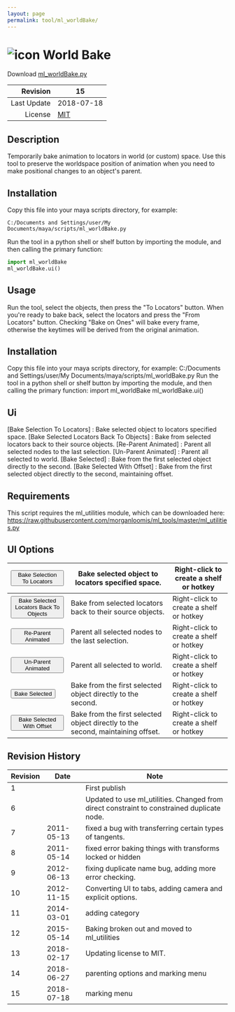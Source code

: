 ```yaml
---
layout: page
permalink: tool/ml_worldBake/
---
```


# ![icon](https://raw.githubusercontent.com/morganloomis/ml_tools/master/icons//ml_worldBake.png) World Bake
Download [ml_worldBake.py](https://raw.githubusercontent.com/morganloomis/ml_tools/master/scripts/ml_worldBake.py)

| Revision | 15 |
|---:|---|
| Last Update | 2018-07-18 |
| License | [MIT](https://opensource.org/licenses/MIT) |

## Description

 Temporarily bake animation to locators in world (or custom) space. Use this tool to preserve the worldspace position of animation when you need to make positional changes to an object's parent. 

## Installation

Copy this file into your maya scripts directory, for example:

`C:/Documents and Settings/user/My Documents/maya/scripts/ml_worldBake.py`

Run the tool in a python shell or shelf button by importing the module, 
and then calling the primary function:

```python
import ml_worldBake
ml_worldBake.ui()
```

## Usage

 Run the tool, select the objects, then press the "To Locators" button. When you're ready to bake back, select the locators and press the "From Locators" button. Checking "Bake on Ones" will bake every frame, otherwise the keytimes will be derived from the original animation. 

## Installation

 Copy this file into your maya scripts directory, for example: C:/Documents and Settings/user/My Documents/maya/scripts/ml_worldBake.py Run the tool in a python shell or shelf button by importing the module, and then calling the primary function: import ml_worldBake ml_worldBake.ui() 

## Ui

 [Bake Selection To Locators] : Bake selected object to locators specified space. [Bake Selected Locators Back To Objects] : Bake from selected locators back to their source objects. [Re-Parent Animated] : Parent all selected nodes to the last selection. [Un-Parent Animated] : Parent all selected to world. [Bake Selected] : Bake from the first selected object directly to the second. [Bake Selected With Offset] : Bake from the first selected object directly to the second, maintaining offset. 

## Requirements

 This script requires the ml_utilities module, which can be downloaded here: https://raw.githubusercontent.com/morganloomis/ml_tools/master/ml_utilities.py 

## UI Options


|<button type="button">Bake Selection To Locators</button>|Bake selected object to locators specified space.|Right-click to create a shelf or hotkey|
|---|---|---|
|<button type="button">Bake Selected Locators Back To Objects</button>|Bake from selected locators back to their source objects.|Right-click to create a shelf or hotkey|
|<button type="button">Re-Parent Animated</button>|Parent all selected nodes to the last selection.|Right-click to create a shelf or hotkey|
|<button type="button">Un-Parent Animated</button>|Parent all selected to world.|Right-click to create a shelf or hotkey|
|<button type="button">Bake Selected</button>|Bake from the first selected object directly to the second.|Right-click to create a shelf or hotkey|
|<button type="button">Bake Selected With Offset</button>|Bake from the first selected object directly to the second, maintaining offset.|Right-click to create a shelf or hotkey|

## Revision History

| Revision | Date | Note|
|---|---|---|
|1||First publish|
|6||Updated to use ml_utilities. Changed from direct constraint to constrained duplicate node.|
|7|2011-05-13|fixed a bug with transferring certain types of tangents.|
|8|2011-05-14|fixed error baking things with transforms locked or hidden|
|9|2012-06-13|fixing duplicate name bug, adding more error checking.|
|10|2012-11-15|Converting UI to tabs, adding camera and explicit options.|
|11|2014-03-01|adding category|
|12|2015-05-14|Baking broken out and moved to ml_utilities|
|13|2018-02-17|Updating license to MIT.|
|14|2018-06-27|parenting options and marking menu|
|15|2018-07-18|marking menu|

